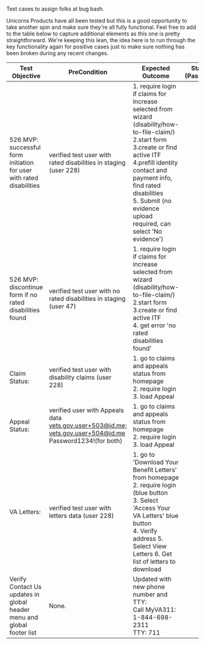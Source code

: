 Test cases to assign folks at bug bash.


Unicorns Products have all been tested but this is a good opportunity to take another spin and make sure they're all fully functional. Feel free to add to the table below to capture additional elements as this one is pretty straightforward. We're keeping this lean, the idea here is to run through the key functionality again for positive cases just to make sure nothing has been broken during any recent changes.

| Test Objective | PreCondition | Expected Outcome | Status (Pass/Fail) | Notes/Actual Outcome
| --- | --- | --- | --- | --- | 
| 526 MVP: successful form initiation for user with rated disabilities | verified test user with rated disabilities in staging (user 228) |1. require login if claims for increase selected from wizard (disability/how-to-file-claim/) <br/>  2.start form  <br/>  3.create or find active ITF <br/> 4.prefill identity contact and payment info, find rated disabilities <br/> 5. Submit (no evidence upload required, can select 'No evidence')
| 526 MVP: discontinue form if no rated disabilities found | verified test user with no rated disabilities in staging (user 47) |1. require login if claims for increase selected from wizard (disability/how-to-file-claim/) <br/>  2.start form  <br/>  3.create or find active ITF <br/> 4. get error 'no rated disabilities found'<br/>
| Claim Status:  | verified test user with disability claims (user 228) |1. go to claims and appeals status from homepage <br/> 2. require login  <br/>  3. load Appeal
| Appeal Status:  | verified user with Appeals data vets.gov.user+503@id.me; vets.gov.user+504@id.me Password1234!(for both) |1. go to claims and appeals status from homepage <br/> 2. require login  <br/>  3. load Appeal
| VA Letters:  | verified test user with letters data (user 228) |1. go to 'Download Your Benefit Letters' from homepage <br/> 2. require login (blue button  <br/>  3. Select 'Access Your VA Letters' blue button <br/> 4. Verify address 5. Select View Letters 6. Get list of letters to download
| Verify Contact Us updates in global header menu and global footer list | None. | Updated with new phone number and TTY: </br> Call MyVA311: </br> 1-844-698-2311 </br> TTY: 711
